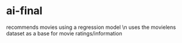 # ai-final

recommends movies using a regression model \n
uses the movielens dataset as a base for movie ratings/information
